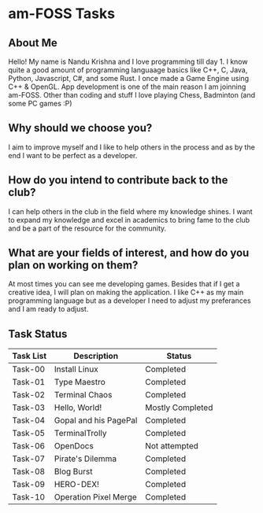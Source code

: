 # am-FOSS Tasks

## About Me

Hello!
My name is Nandu Krishna and I love programming till day 1.
I know quite a good amount of programming languaage basics like C++, C, Java, Python, Javascript, C#, and some Rust. I once made a Game Engine using C++ & OpenGL. App development is one of the main reason I am joinning am-FOSS. Other than coding and stuff I love playing Chess, Badminton (and some PC games :P)

## Why should we choose you?

I aim to improve myself and I like to help others in the process and as by the end I want to be perfect as a developer. 

## How do you intend to contribute back to the club?

I can help others in the club in the field where my knowledge shines. I want to expand my knowledge and excel in academics to bring fame to the club and be
a part of the resource for the community.

## What are your fields of interest, and how do you plan on working on them?

At most times you can see me developing games. Besides that if I get a creative idea, I will plan on making the application. I like C++ as my main programming language but as a developer I need to adjust my preferances and I am ready to adjust.

## Task Status

| Task List | Description           | Status             |
|-----------|-----------------------|--------------------|
| Task-00   | Install Linux         | Completed          |
| Task-01   | Type Maestro          | Completed          |
| Task-02   | Terminal Chaos        | Completed          |
| Task-03   | Hello, World!         | Mostly Completed   |
| Task-04   | Gopal and his PagePal | Completed          |
| Task-05   | TerminalTrolly        | Completed          |
| Task-06   | OpenDocs              | Not attempted      |
| Task-07   | Pirate's Dilemma      | Completed          |
| Task-08   | Blog Burst            | Completed          |
| Task-09   | HERO-DEX!             | Completed          |
| Task-10   | Operation Pixel Merge | Completed          |



